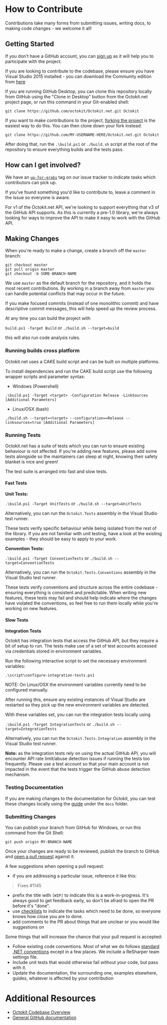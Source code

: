 # How to Contribute

Contributions take many forms from submitting issues, writing docs, to making
code changes - we welcome it all!

## Getting Started

If you don't have a GitHub account, you can [sign up](https://github.com/signup/free)
as it will help you to participate with the project.

If you are looking to contribute to the codebase, please ensure you have Visual
Studio 2015 installed - you can download the Community edition from
[here](https://www.visualstudio.com/en-us/downloads/download-visual-studio-vs.aspx)

If you are running GitHub Desktop, you can clone this repository locally from
GitHub using the "Clone in Desktop" button from the Octokit.net project page,
or run this command in your Git-enabled shell:

`git clone https://github.com/octokit/Octokit.net.git Octokit`

If you want to make contributions to the project,
[forking the project](https://help.github.com/articles/fork-a-repo) is the
easiest way to do this. You can then clone down your fork instead:

`git clone https://github.com/MY-USERNAME-HERE/Octokit.net.git Octokit`

After doing that, run the `.\build.ps1` or `./build.sh` script at the root of the repository
to ensure everything builds and the tests pass.

## How can I get involved?

We have an [`up-for-grabs`](https://github.com/octokit/octokit.net/issues/labels/up-for-grabs)
tag on our issue tracker to indicate tasks which contributors can pick up.

If you've found something you'd like to contribute to, leave a comment in the issue
so everyone is aware.

For v1 of the Octokit.net API, we're looking to support everything that v3 of the
GitHub API supports. As this is currently a pre-1.0 library, we're always looking
for ways to improve the API to make it easy to work with the GitHub API.

## Making Changes

When you're ready to make a change, create a branch off the `master` branch:

```
git checkout master
git pull origin master
git checkout -b SOME-BRANCH-NAME
```

We use `master` as the default branch for the repository, and it holds the most
recent contributions. By working in a branch away from `master` you can handle
potential conflicts that may occur in the future.

If you make focused commits (instead of one monolithic commit) and have descriptive
commit messages, this will help speed up the review process.

At any time you can build the project with

`build.ps1 -Target Build`
or
`./build.sh --target=build`

this will also run code analysis rules.

### Running builds cross platform

Octokit.net uses a CAKE build script and can be built on multiple platforms.

To install dependencies and run the CAKE build script use the following wrapper scripts and parameter syntax:

- Windows (Powershell)

`.\build.ps1 -Target <target> -Configuration Release -LinkSources [Additional Parameters]`

- Linux/OSX (bash)

`./build.sh --target=<target> --configuration==Release --linksources=true [Additional Parameters]`

### Running Tests

Octokit.net has a suite of tests which you can run to ensure existing
behaviour is not affected. If you're adding new features, please add some
tests alongside so the maintainers can sleep at night, knowing their
safety blanket is nice and green!

The test suite is arranged into fast and slow tests.

#### Fast Tests

**Unit Tests:**

`.\build.ps1 -Target UnitTests` or `./build.sh --target=UnitTests`

Alternatively, you can run the `Octokit.Tests` assembly in the Visual Studio test runner.

These tests verify specific behaviour while being isolated from the rest of the
library. If you are not familiar with unit testing, have a look at the existing
examples - they should be easy to apply to your work.

**Convention Tests:**

`.\build.ps1 -Target ConventionTests` or `./build.sh --target=ConventionTests`

Alternatively, you can run the `Octokit.Tests.Conventions` assembly in the Visual Studio test runner.

These tests verify conventions and structure across the entire codebase -
ensuring everything is consistent and predictable. When writing new features,
these tests may fail and should help indicate where the changes have violated
the conventions, so feel free to run them locally while you're working on new
features.

#### Slow Tests

**Integration Tests**

Octokit has integration tests that access the GitHub API, but they require a
bit of setup to run. The tests make use of a set of test accounts accessed via
credentials stored in environment variables.

Run the following interactive script to set the necessary environment
variables:

`.\script\configure-integration-tests.ps1`

NOTE: On Linux/OSX the environment variables currently need to be configured manually.

After running this, ensure any existing instances of Visual Studio are restarted
so they pick up the new environment variables are detected.

With these variables set, you can run the integration tests locally using

`.\build.ps1 -Target IntegrationTests` or `./build.sh --target=IntegrationTests`

Alternatively, you can run the `Octokit.Tests.Integration` assembly in the Visual Studio test runner.

**Note:** as the integration tests rely on using the actual GitHub API, you will encounter
API rate limit/abuse detection issues if running the tests too frequently. Please use a test account
so that your main account is not impacted in the event that the tests trigger the GitHub abuse
detection mechanism.

### Testing Documentation

If you are making changes to the documentation for Octokit, you can test these
changes locally using the [guide](https://github.com/octokit/octokit.net/blob/master/docs/contributing.md)
under the `docs` folder.

### Submitting Changes

You can publish your branch from GitHub for Windows, or run this command from
the Git Shell:

`git push origin MY-BRANCH-NAME`

Once your changes are ready to be reviewed, publish the branch to GitHub and
[open a pull request](https://help.github.com/articles/using-pull-requests)
against it.

A few suggestions when opening a pull request:

 - if you are addressing a particular issue, reference it like this:

>   Fixes #1145

 - prefix the title with `[WIP]` to indicate this is a work-in-progress. It's
   always good to get feedback early, so don't be afraid to open the PR before
   it's "done".
 - use [checklists](https://github.com/blog/1375-task-lists-in-gfm-issues-pulls-comments)
   to indicate the tasks which need to be done, so everyone knows how close you
   are to done.
 - add comments to the PR about things that are unclear or you would like
   suggestions on

Some things that will increase the chance that your pull request is accepted:

* Follow existing code conventions. Most of what we do follows [standard .NET
  conventions](https://github.com/dotnet/corefx/blob/master/Documentation/coding-guidelines/coding-style.md) except in a few places. We include a ReSharper team settings file.
* Include unit tests that would otherwise fail without your code, but pass with
  it.
* Update the documentation, the surrounding one, examples elsewhere, guides,
  whatever is affected by your contribution

# Additional Resources

* [Octokit Codebase Overview](https://github.com/octokit/octokit.net/blob/master/OVERVIEW.md)
* [General GitHub documentation](http://help.github.com/)
